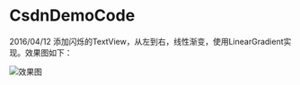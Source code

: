# CsdnDemoCode

2016/04/12
添加闪烁的TextView，从左到右，线性渐变，使用LinearGradient实现。效果图如下：


![效果图](https://github.com/tuozhaobing/CsdnDemoCode/blob/master/FlashTextView.gif) 
